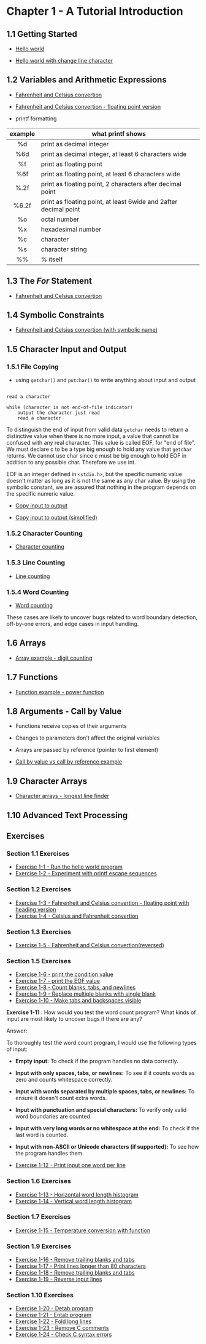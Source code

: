 # Chapter 1 - A Tutorial Introduction

## 1.1 Getting Started

- [Hello world](./chapter01/chapter01_example01.c)

- [Hello world with change line character](./chapter01/chapter01_example02.c)

## 1.2 Variables and Arithmetic Expressions

- [Fahrenheit and Celsius convertion](./chapter01/chapter01_example03.c)

- [Fahrenheit and Celsius convertion - floating point version](./chapter01/chapter01_example04.c)

* printf formatting

| example | what printf shows                                                |
| :-----: | ---------------------------------------------------------------- |
|   %d    | print as decimal integer                                         |
|   %6d   | print as decimal integer, at least 6 characters wide             |
|   %f    | print as floating point                                          |
|   %6f   | print as floating point, at least 6 characters wide              |
|  %.2f   | print as floating point, 2 characters after decimal point        |
|  %6.2f  | print as floating point, at least 6wide and 2after decimal point |
|   %o    | octal number                                                     |
|   %x    | hexadesimal number                                               |
|   %c    | character                                                        |
|   %s    | character string                                                 |
|   %%    | % itself                                                         |

## 1.3 The **_For_** Statement

- [Fahrenheit and Celsius convertion](./chapter01/chapter01_example05.c)

## 1.4 Symbolic Constraints

- [Fahrenheit and Celsius convertion (with symbolic name)](./chapter01/chapter01_example06.c)

## 1.5 Character Input and Output

### 1.5.1 File Copying

- using `getchar()` and `putchar()` to write anything about input and output

```pseudocode

read a character

while (character is not end-of-file indicator)
    output the character just read
    read a character

```

To distinguish the end of input from valid data `getchar` needs to return a distinctive value when there is no more input, a value that cannot be confused with any real character.
This value is called EOF, for "end of file".
We must declare c to be a type big enough to hold any value that `getchar` returns.
We cannot use char since c must be big enough to hold EOF in addition to any possible char.
Therefore we use int.

EOF is an integer defined in `<stdio.h>`, but the specific numeric value doesn't matter as long as it is not the same as any char value.
By using the symbolic constant, we are assured that nothing in the program depends on the specific numeric value.

- [Copy input to output](./chapter01/chapter01_example07.c)

- [Copy input to output (simplified)](./chapter01/chapter01_example08.c)

### 1.5.2 Character Counting

- [Character counting](./chapter01/chapter01_example09.c)

### 1.5.3 Line Counting

- [Line counting](./chapter01/chapter01_example10.c)

### 1.5.4 Word Counting

- [Word counting](./chapter01/chapter01_example11.c)

These cases are likely to uncover bugs related to word boundary detection, off-by-one errors, and edge cases in input handling.

## 1.6 Arrays

- [Array example - digit counting](./chapter01/chapter01_example12.c)

## 1.7 Functions

- [Function example - power function](./chapter01/chapter01_example13.c)

## 1.8 Arguments - Call by Value

- Functions receive copies of their arguments
- Changes to parameters don't affect the original variables
- Arrays are passed by reference (pointer to first element)

- [Call by value vs call by reference example](./chapter01/chapter01_example14.c)

## 1.9 Character Arrays

- [Character arrays - longest line finder](./chapter01/chapter01_example15.c)

## 1.10 Advanced Text Processing

## Exercises

### Section 1.1 Exercises
- [Exercise 1-1 - Run the hello world program](./chapter01/01_01_run_hello_world.c)
- [Exercise 1-2 - Experiment with printf escape sequences](./chapter01/01_02_printf_escape_experiment.c)

### Section 1.2 Exercises
- [Exercise 1-3 - Fahrenheit and Celsius convertion - floating point with heading version](./chapter01/01_03_f2c_with_heading.c)
- [Exercise 1-4 - Celsius and Fahrenheit convertion](./chapter01/01_04_celsius_to_fahrenheit.c)

### Section 1.3 Exercises
- [Exercise 1-5 - Fahrenheit and Celsius convertion(reversed)](./chapter01/01_05_f2c_reversed.c)

### Section 1.5 Exercises
- [Exercise 1-6 - print the condition value](./chapter01/01_06_print_condition_value.c)
- [Exercise 1-7 - print the EOF value](./chapter01/01_07_print_eof_value.c)
- [Exercise 1-8 - Count blanks, tabs, and newlines](./chapter01/01_08_count_blanks_tabs_newlines.c)
- [Exercise 1-9 - Replace multiple blanks with single blank](./chapter01/01_09_replace_multiple_blanks.c)
- [Exercise 1-10 - Make tabs and backspaces visible](./chapter01/01_10_make_tabs_backspaces_visible.c)

**Exercise 1-11** : How would you test the word count program? What kinds of input are most likely to uncover bugs if there are any?

Answer:

To thoroughly test the word count program, I would use the following types of input:

- **Empty input:** To check if the program handles no data correctly.
- **Input with only spaces, tabs, or newlines:** To see if it counts words as zero and counts whitespace correctly.
- **Input with words separated by multiple spaces, tabs, or newlines:** To ensure it doesn't count extra words.
- **Input with punctuation and special characters:** To verify only valid word boundaries are counted.
- **Input with very long words or no whitespace at the end:** To check if the last word is counted.
- **Input with non-ASCII or Unicode characters (if supported):** To see how the program handles them.

- [Exercise 1-12 - Print input one word per line](./chapter01/01_12_one_word_per_line.c)

### Section 1.6 Exercises
- [Exercise 1-13 - Horizontal word length histogram](./chapter01/01_13_horizontal_histogram.c)
- [Exercise 1-14 - Vertical word length histogram](./chapter01/01_14_vertical_histogram.c)

### Section 1.7 Exercises
- [Exercise 1-15 - Temperature conversion with function](./chapter01/01_15_temperature_conversion_function.c)

### Section 1.9 Exercises
- [Exercise 1-16 - Remove trailing blanks and tabs](./chapter01/01_16_remove_trailing_blanks.c)
- [Exercise 1-17 - Print lines longer than 80 characters](./chapter01/01_17_print_long_lines.c)
- [Exercise 1-18 - Remove trailing blanks and tabs](./chapter01/01_18_remove_trailing_blanks.c)
- [Exercise 1-19 - Reverse input lines](./chapter01/01_19_reverse_input_lines.c)

### Section 1.10 Exercises
- [Exercise 1-20 - Detab program](./chapter01/01_20_detab_program.c)
- [Exercise 1-21 - Entab program](./chapter01/01_21_entab_program.c)
- [Exercise 1-22 - Fold long lines](./chapter01/01_22_fold_long_lines.c)
- [Exercise 1-23 - Remove C comments](./chapter01/01_23_remove_c_comments.c)
- [Exercise 1-24 - Check C syntax errors](./chapter01/01_24_check_c_syntax_errors.c)
